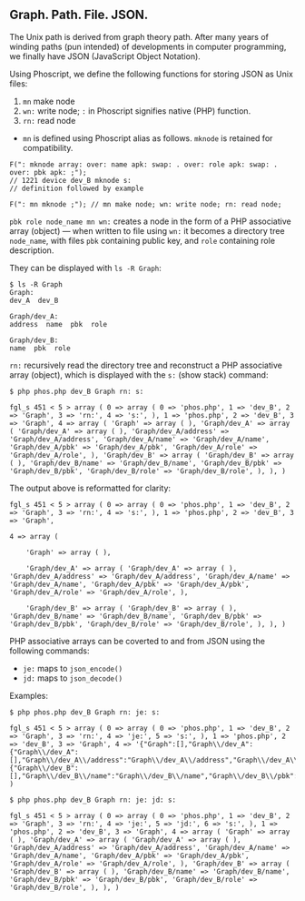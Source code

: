 ## Graph. Path. File. JSON.

<!-- - Filename: month letter others .md -->

The Unix path is derived from graph theory path. After many years of winding paths (pun intended) of developments in computer programming, we finally have JSON (JavaScript Object Notation).

Using Phoscript, we define the following functions for storing JSON as Unix files:

1. `mn` make node
2. `wn:` write node; `:` in Phoscript signifies native (PHP) function.
3. `rn:` read node

- `mn` is defined using Phoscript alias as follows. `mknode` is retained for compatibility.

```
F(": mknode array: over: name apk: swap: . over: role apk: swap: . over: pbk apk: ;");
// 1221 device dev_B mknode s:
// definition followed by example

F(": mn mknode ;"); // mn make node; wn: write node; rn: read node;
```

`pbk role node_name mn wn:` creates a node in the form of a PHP associative array (object) &mdash; when written to file using `wn:` it becomes a directory tree `node_name`, with files `pbk` containing public key, and `role` containing role description.

They can be displayed with `ls -R Graph`:

```
$ ls -R Graph
Graph:
dev_A  dev_B

Graph/dev_A:
address  name  pbk  role

Graph/dev_B:
name  pbk  role
```

`rn:` recursively read the directory tree and reconstruct a PHP associative array (object), which is displayed with the `s:` (show stack) command:

```
$ php phos.php dev_B Graph rn: s:

fgl_s 451 < 5 > array ( 0 => array ( 0 => 'phos.php', 1 => 'dev_B', 2 => 'Graph', 3 => 'rn:', 4 => 's:', ), 1 => 'phos.php', 2 => 'dev_B', 3 => 'Graph', 4 => array ( 'Graph' => array ( ), 'Graph/dev_A' => array ( 'Graph/dev_A' => array ( ), 'Graph/dev_A/address' => 'Graph/dev_A/address', 'Graph/dev_A/name' => 'Graph/dev_A/name', 'Graph/dev_A/pbk' => 'Graph/dev_A/pbk', 'Graph/dev_A/role' => 'Graph/dev_A/role', ), 'Graph/dev_B' => array ( 'Graph/dev_B' => array ( ), 'Graph/dev_B/name' => 'Graph/dev_B/name', 'Graph/dev_B/pbk' => 'Graph/dev_B/pbk', 'Graph/dev_B/role' => 'Graph/dev_B/role', ), ), )
```

The output above is reformatted for clarity:

```
fgl_s 451 < 5 > array ( 0 => array ( 0 => 'phos.php', 1 => 'dev_B', 2 => 'Graph', 3 => 'rn:', 4 => 's:', ), 1 => 'phos.php', 2 => 'dev_B', 3 => 'Graph', 

4 => array ( 
    
    'Graph' => array ( ), 
    
    'Graph/dev_A' => array ( 'Graph/dev_A' => array ( ), 'Graph/dev_A/address' => 'Graph/dev_A/address', 'Graph/dev_A/name' => 'Graph/dev_A/name', 'Graph/dev_A/pbk' => 'Graph/dev_A/pbk', 'Graph/dev_A/role' => 'Graph/dev_A/role', ), 
    
    'Graph/dev_B' => array ( 'Graph/dev_B' => array ( ), 'Graph/dev_B/name' => 'Graph/dev_B/name', 'Graph/dev_B/pbk' => 'Graph/dev_B/pbk', 'Graph/dev_B/role' => 'Graph/dev_B/role', ), ), )
```

PHP associative arrays can be coverted to and from JSON using the following commands:

- `je:` maps to `json_encode()`
- `jd:` maps to `json_decode()`

Examples:

```
$ php phos.php dev_B Graph rn: je: s:

fgl_s 451 < 5 > array ( 0 => array ( 0 => 'phos.php', 1 => 'dev_B', 2 => 'Graph', 3 => 'rn:', 4 => 'je:', 5 => 's:', ), 1 => 'phos.php', 2 => 'dev_B', 3 => 'Graph', 4 => '{"Graph":[],"Graph\\/dev_A":{"Graph\\/dev_A":[],"Graph\\/dev_A\\/address":"Graph\\/dev_A\\/address","Graph\\/dev_A\\/name":"Graph\\/dev_A\\/name","Graph\\/dev_A\\/pbk":"Graph\\/dev_A\\/pbk","Graph\\/dev_A\\/role":"Graph\\/dev_A\\/role"},"Graph\\/dev_B":{"Graph\\/dev_B":[],"Graph\\/dev_B\\/name":"Graph\\/dev_B\\/name","Graph\\/dev_B\\/pbk":"Graph\\/dev_B\\/pbk","Graph\\/dev_B\\/role":"Graph\\/dev_B\\/role"}}', )
```

```
$ php phos.php dev_B Graph rn: je: jd: s:

fgl_s 451 < 5 > array ( 0 => array ( 0 => 'phos.php', 1 => 'dev_B', 2 => 'Graph', 3 => 'rn:', 4 => 'je:', 5 => 'jd:', 6 => 's:', ), 1 => 'phos.php', 2 => 'dev_B', 3 => 'Graph', 4 => array ( 'Graph' => array ( ), 'Graph/dev_A' => array ( 'Graph/dev_A' => array ( ), 'Graph/dev_A/address' => 'Graph/dev_A/address', 'Graph/dev_A/name' => 'Graph/dev_A/name', 'Graph/dev_A/pbk' => 'Graph/dev_A/pbk', 'Graph/dev_A/role' => 'Graph/dev_A/role', ), 'Graph/dev_B' => array ( 'Graph/dev_B' => array ( ), 'Graph/dev_B/name' => 'Graph/dev_B/name', 'Graph/dev_B/pbk' => 'Graph/dev_B/pbk', 'Graph/dev_B/role' => 'Graph/dev_B/role', ), ), )
```
